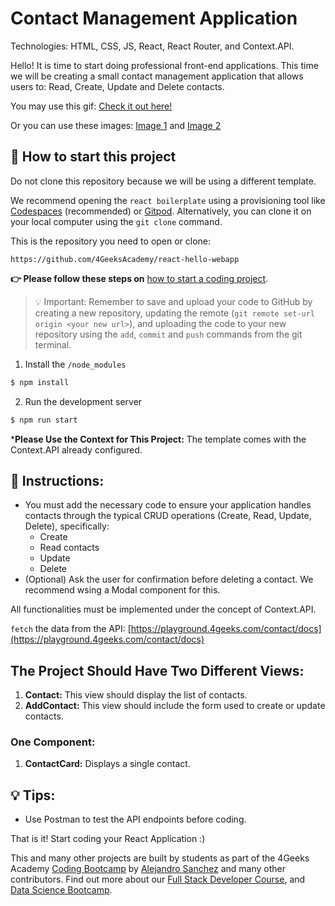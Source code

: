 <!-- hide -->
# Contact Management Application 
<!-- endhide -->

Technologies: HTML, CSS, JS, React, React Router, and Context.API.

Hello! It is time to start doing professional front-end applications. This time
we will be creating a small contact management application that allows users to:
Read, Create, Update and Delete contacts. 

You may use this gif: [Check it out here!](https://github.com/breatheco-de/exercise-contact-list/blob/master/preview.gif?raw=true)

Or you can use these images:
[Image 1](https://github.com/breatheco-de/exercise-contact-list-context/blob/master/src/img/contact-list-1.png?raw=true) and
[Image 2](https://github.com/breatheco-de/exercise-contact-list-context/blob/master/src/img/contact-list-2.png?raw=true)

<onlyfor saas="false" withBanner="false">

## 🌱 How to start this project

Do not clone this repository because we will be using a different template.

We recommend opening the `react boilerplate` using a provisioning tool like [Codespaces](https://4geeks.com/lesson/what-is-github-codespaces) (recommended) or [Gitpod](https://4geeks.com/lesson/how-to-use-gitpod). Alternatively, you can clone it on your local computer using the `git clone` command.

This is the repository you need to open or clone:

```text
https://github.com/4GeeksAcademy/react-hello-webapp
```

**👉 Please follow these steps on** [how to start a coding project](https://4geeks.com/lesson/how-to-start-a-project).

> 💡 Important: Remember to save and upload your code to GitHub by creating a new repository, updating the remote (`git remote set-url origin <your new url>`), and uploading the code to your new repository using the `add`, `commit` and `push` commands from the git terminal.

1. Install the `/node_modules`
   
```bash
$ npm install
```

2. Run the development server

```bash
$ npm run start
```

***Please Use the Context for This Project:** The template comes with the Context.API already configured.

</onlyfor>

## 📝 Instructions:

- You must add the necessary code to ensure your application handles contacts through the typical CRUD operations (Create, Read, Update, Delete), specifically:
    - Create
    - Read contacts
    - Update
    - Delete
- (Optional) Ask the user for confirmation before deleting a contact. We recommend wsing a Modal component for this.

All functionalities must be implemented under the concept of Context.API.

`fetch` the data from the API: [https://playground.4geeks.com/contact/docs](https://playground.4geeks.com/contact/docs)

## The Project Should Have Two Different Views:

1. **Contact:** This view should display the list of contacts.
2. **AddContact:** This view should include the form used to create or update contacts.

### One Component:

1. **ContactCard:** Displays a single contact.

## 💡 Tips:

+ Use Postman to test the API endpoints before coding.

That is it! Start coding your React Application :)

This and many other projects are built by students as part of the 4Geeks Academy [Coding Bootcamp](https://4geeksacademy.com/us/coding-bootcamp) by [Alejandro Sanchez](https://twitter.com/alesanchezr) and many other contributors. Find out more about our [Full Stack Developer Course](https://4geeksacademy.com/us/coding-bootcamps/part-time-full-stack-developer), and [Data Science Bootcamp](https://4geeksacademy.com/us/coding-bootcamps/datascience-machine-learning).
